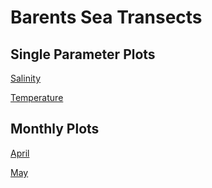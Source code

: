 # Barents Sea Transects

## Single Parameter Plots
[Salinity](Salinity.md)

[Temperature](Temperature.md)

## Monthly Plots

[April](April.md)

[May](May.md)